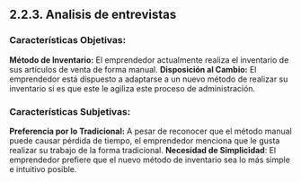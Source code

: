 ## 2.2.3. Analisis de entrevistas
### Características Objetivas:
**Método de Inventario:** El emprendedor actualmente realiza el inventario de sus artículos de venta de forma manual.
**Disposición al Cambio:** El emprendedor está dispuesto a adaptarse a un nuevo método de realizar su inventario si es que este le agiliza este proceso de administración.

### Características Subjetivas:
**Preferencia por lo Tradicional:** A pesar de reconocer que el método manual puede causar pérdida de tiempo, el emprendedor menciona que le gusta realizar su trabajo de la forma tradicional.
**Necesidad de Simplicidad**: El emprendedor prefiere que el nuevo método de inventario sea lo más simple e intuitivo posible.